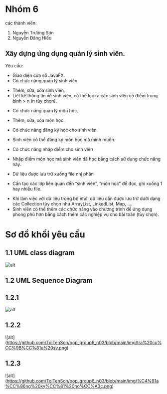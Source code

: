 
# Nhóm 6
các thành viên:
  1. Nguyễn Trường Sơn
  2. Nguyễn Đăng Hiếu
## Xây dựng ứng dụng quản lý sinh viên.
Yêu cầu:
- Giao diện cửa sổ JavaFX.
- Có chức năng quản lý sinh viên.
+ Thêm, sửa, xóa sinh viên.
+ Liệt kê thông tin về sinh viên, có thể lọc ra các sinh viên có điểm trung bình > n (n tùy chọn).
- Có chức năng quản lý môn học.
+ Thêm, sửa, xóa môn học.
- Có chức năng đăng ký học cho sinh viên
+ Sinh viên có thể đăng ký môn học mà mình muốn.
- Có chức năng nhập điểm cho sinh viên
+ Nhập điểm môn học mà sinh viên đã học bằng cách sử dụng chức năng này.
- Dữ liệu được lưu trữ xuống file nhị phân
+ Cần tạo các lớp liên quan đến “sinh viên”, “môn học” để đọc, ghi xuống 1 hay nhiều file.
- Khi làm việc với dữ liệu trong bộ nhớ, dữ liệu cần được lưu trữ dưới dạng các Collection tùy chọn
như ArrayList, LinkedList, Map, ….
- Sinh viên có thể thêm các chức năng vào chương trình để ứng dụng phong phú hơn bằng cách thêm
các nghiệp vụ cho bài toán (tùy chọn).
# Sơ đồ khối yêu cầu
## 1.1 UML class diagram

  ![alt](https://github.com/ToiTenSon/oop_group6_n03/blob/main/img/%E1%BA%A2nh%20ch%E1%BB%A5p%20m%C3%A0n%20h%C3%ACnh%202024-09-21%20173237.png)
## 1.2 UML Sequence Diagram
## 1.2.1
![alt](https://github.com/ToiTenSon/oop_group6_n03/blob/main/img/nha%CC%A3%CC%82p%20%C4%91ie%CC%82%CC%89m%20sinh%20vie%CC%82n.png)
## 1.2.2
![alt]
(https://github.com/ToiTenSon/oop_group6_n03/blob/main/img/tra%20cu%CC%9B%CC%81u%20sv.png)
## 1.2.3
![alt]
(https://github.com/ToiTenSon/oop_group6_n03/blob/main/img/%C4%91a%CC%86ng%20ky%CC%81%20ho%CC%A3c.png)
